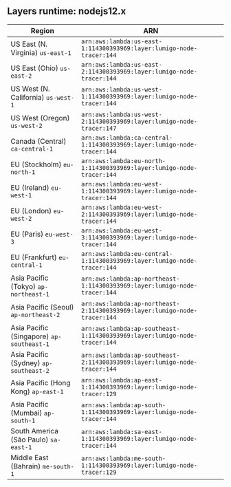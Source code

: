 Layers runtime: nodejs12.x
----
| Region | ARN |
| --- | --- |
|US East (N. Virginia)  `us-east-1`|`arn:aws:lambda:us-east-1:114300393969:layer:lumigo-node-tracer:144`|
|US East (Ohio)  `us-east-2`|`arn:aws:lambda:us-east-2:114300393969:layer:lumigo-node-tracer:144`|
|US West (N. California)  `us-west-1`|`arn:aws:lambda:us-west-1:114300393969:layer:lumigo-node-tracer:144`|
|US West (Oregon)  `us-west-2`|`arn:aws:lambda:us-west-2:114300393969:layer:lumigo-node-tracer:147`|
|Canada (Central)  `ca-central-1`|`arn:aws:lambda:ca-central-1:114300393969:layer:lumigo-node-tracer:144`|
|EU (Stockholm)  `eu-north-1`|`arn:aws:lambda:eu-north-1:114300393969:layer:lumigo-node-tracer:144`|
|EU (Ireland)  `eu-west-1`|`arn:aws:lambda:eu-west-1:114300393969:layer:lumigo-node-tracer:144`|
|EU (London)  `eu-west-2`|`arn:aws:lambda:eu-west-2:114300393969:layer:lumigo-node-tracer:144`|
|EU (Paris)  `eu-west-3`|`arn:aws:lambda:eu-west-3:114300393969:layer:lumigo-node-tracer:144`|
|EU (Frankfurt)  `eu-central-1`|`arn:aws:lambda:eu-central-1:114300393969:layer:lumigo-node-tracer:144`|
|Asia Pacific (Tokyo)  `ap-northeast-1`|`arn:aws:lambda:ap-northeast-1:114300393969:layer:lumigo-node-tracer:144`|
|Asia Pacific (Seoul)  `ap-northeast-2`|`arn:aws:lambda:ap-northeast-2:114300393969:layer:lumigo-node-tracer:144`|
|Asia Pacific (Singapore)  `ap-southeast-1`|`arn:aws:lambda:ap-southeast-1:114300393969:layer:lumigo-node-tracer:144`|
|Asia Pacific (Sydney)  `ap-southeast-2`|`arn:aws:lambda:ap-southeast-2:114300393969:layer:lumigo-node-tracer:144`|
|Asia Pacific (Hong Kong)  `ap-east-1`|`arn:aws:lambda:ap-east-1:114300393969:layer:lumigo-node-tracer:129`|
|Asia Pacific (Mumbai)  `ap-south-1`|`arn:aws:lambda:ap-south-1:114300393969:layer:lumigo-node-tracer:144`|
|South America (São Paulo)  `sa-east-1`|`arn:aws:lambda:sa-east-1:114300393969:layer:lumigo-node-tracer:144`|
|Middle East (Bahrain)  `me-south-1`|`arn:aws:lambda:me-south-1:114300393969:layer:lumigo-node-tracer:129`|

